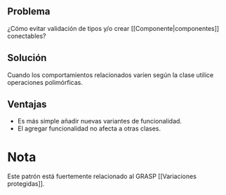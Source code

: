 ## Problema
¿Cómo evitar validación de tipos y/o crear [[Componente|componentes]] conectables?

## Solución
Cuando los comportamientos relacionados varíen según la clase utilice operaciones polimórficas.

## Ventajas
- Es más simple añadir nuevas variantes de funcionalidad.
- El agregar funcionalidad no afecta a otras clases.

# Nota
Este patrón está fuertemente relacionado al GRASP [[Variaciones protegidas]].